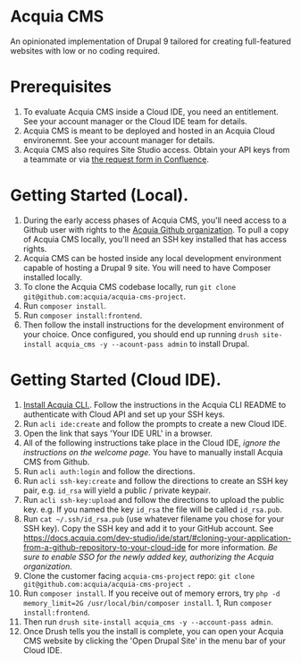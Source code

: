 # Acquia CMS

An opinionated implementation of Drupal 9 tailored for creating full-featured websites with low or no coding required.

# Prerequisites

1. To evaluate Acquia CMS inside a Cloud IDE, you need an entitlement. See your account manager or the Cloud IDE team for details.
1. Acquia CMS is meant to be deployed and hosted in an Acquia Cloud environemnt. See your account manager for details.
1. Acquia CMS also requires Site Studio access. Obtain your API keys from a teammate or via [the request form in Confluence](https://confluence.acquia.com/display/cohesion/Employee+API+Keys).

# Getting Started (Local).

1. During the early access phases of Acquia CMS, you'll need access to a Github user with rights to the [Acquia Github organization](https://github.com/acquia). To pull a copy of Acquia CMS locally, you'll need an SSH key installed that has access rights.
1. Acquia CMS can be hosted inside any local development environment capable of hosting a Drupal 9 site. You will need to have Composer installed locally.
1. To clone the Acquia CMS codebase locally, run `git clone git@github.com:acquia/acquia-cms-project`.
1. Run `composer install`.
1. Run `composer install:frontend`.
1. Then follow the install instructions for the development environment of your choice. Once configured, you should end up running `drush site-install acquia_cms -y --acount-pass admin` to install Drupal.

# Getting Started (Cloud IDE).
1. [Install Acquia CLI.](https://github.com/acquia/cli). Follow the instructions in the Acquia CLI README to authenticate with Cloud API and set up your SSH keys.
1. Run `acli ide:create` and follow the prompts to create a new Cloud IDE.
1. Open the link that says 'Your IDE URL' in a browser.
1. All of the following instructions take place in the Cloud IDE, *ignore the instructions on the welcome page.* You have to manually install Acquia CMS from Github.
1. Run `acli auth:login` and follow the directions.
1. Run `acli ssh-key:create` and follow the directions to create an SSH key pair, e.g. `id_rsa` will yield a public / private keypair.
1. Run `acli ssh-key:upload` and follow the directions to upload the public key. e.g. If you named the key `id_rsa` the file will be called `id_rsa.pub`.
1. Run `cat ~/.ssh/id_rsa.pub` (use whatever filename you chose for your SSH key). Copy the SSH key and add it to your GitHub account. See https://docs.acquia.com/dev-studio/ide/start/#cloning-your-application-from-a-github-repository-to-your-cloud-ide for more information. *Be sure to enable SSO for the newly added key, authorizing the Acquia organization.*
1. Clone the customer facing `acquia-cms-project` repo: `git clone git@github.com:acquia/acquia-cms-project .`
1. Run `composer install`. If you receive out of memory errors, try `php -d memory_limit=2G /usr/local/bin/composer install`.
1, Run `composer install:frontend`.
1. Then run `drush site-install acquia_cms -y --account-pass admin`.
1. Once Drush tells you the install is complete, you can open your Acquia CMS website by clicking the 'Open Drupal Site' in the menu bar of your Cloud IDE.
